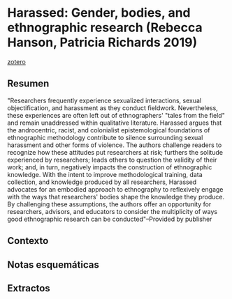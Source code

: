 # Harassed: Gender, bodies, and ethnographic research (Rebecca Hanson, Patricia Richards 2019)

[zotero](zotero://select/items/@hanson2019)

## Resumen

"Researchers frequently experience sexualized interactions, sexual objectification, and harassment as they conduct fieldwork. Nevertheless, these experiences are often left out of ethnographers' "tales from the field" and remain unaddressed within qualitative literature. Harassed argues that the androcentric, racist, and colonialist epistemological foundations of ethnographic methodology contribute to silence surrounding sexual harassment and other forms of violence. The authors challenge readers to recognize how these attitudes put researchers at risk; furthers the solitude experienced by researchers; leads others to question the validity of their work; and, in turn, negatively impacts the construction of ethnographic knowledge. With the intent to improve methodological training, data collection, and knowledge produced by all researchers, Harassed advocates for an embodied approach to ethnography to reflexively engage with the ways that researchers' bodies shape the knowledge they produce. By challenging these assumptions, the authors offer an opportunity for researchers, advisors, and educators to consider the multiplicity of ways good ethnographic research can be conducted"–Provided by publisher

## Contexto

## Notas esquemáticas

## Extractos
